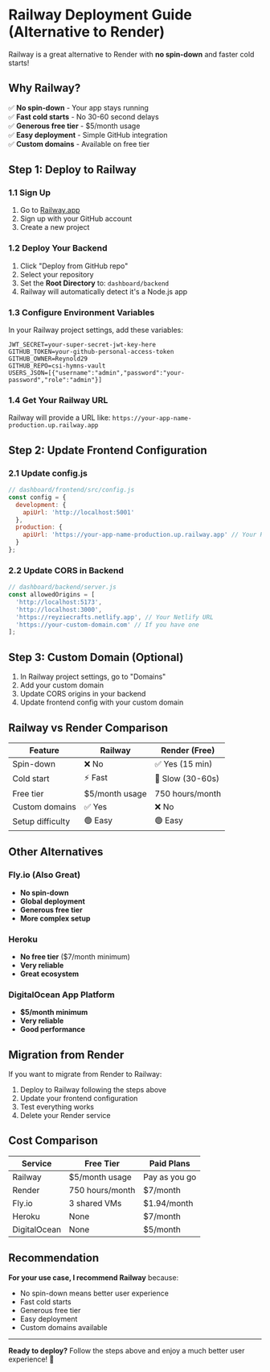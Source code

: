 # Railway Deployment Guide (Alternative to Render)

Railway is a great alternative to Render with **no spin-down** and faster cold starts!

## Why Railway?

✅ **No spin-down** - Your app stays running  
✅ **Fast cold starts** - No 30-60 second delays  
✅ **Generous free tier** - $5/month usage  
✅ **Easy deployment** - Simple GitHub integration  
✅ **Custom domains** - Available on free tier  

## Step 1: Deploy to Railway

### 1.1 Sign Up
1. Go to [Railway.app](https://railway.app/)
2. Sign up with your GitHub account
3. Create a new project

### 1.2 Deploy Your Backend
1. Click "Deploy from GitHub repo"
2. Select your repository
3. Set the **Root Directory** to: `dashboard/backend`
4. Railway will automatically detect it's a Node.js app

### 1.3 Configure Environment Variables
In your Railway project settings, add these variables:

```
JWT_SECRET=your-super-secret-jwt-key-here
GITHUB_TOKEN=your-github-personal-access-token
GITHUB_OWNER=Reynold29
GITHUB_REPO=csi-hymns-vault
USERS_JSON=[{"username":"admin","password":"your-password","role":"admin"}]
```

### 1.4 Get Your Railway URL
Railway will provide a URL like:
`https://your-app-name-production.up.railway.app`

## Step 2: Update Frontend Configuration

### 2.1 Update config.js
```javascript
// dashboard/frontend/src/config.js
const config = {
  development: {
    apiUrl: 'http://localhost:5001'
  },
  production: {
    apiUrl: 'https://your-app-name-production.up.railway.app' // Your Railway URL
  }
};
```

### 2.2 Update CORS in Backend
```javascript
// dashboard/backend/server.js
const allowedOrigins = [
  'http://localhost:5173',
  'http://localhost:3000',
  'https://reyziecrafts.netlify.app', // Your Netlify URL
  'https://your-custom-domain.com' // If you have one
];
```

## Step 3: Custom Domain (Optional)

1. In Railway project settings, go to "Domains"
2. Add your custom domain
3. Update CORS origins in your backend
4. Update frontend config with your custom domain

## Railway vs Render Comparison

| Feature | Railway | Render (Free) |
|---------|---------|---------------|
| Spin-down | ❌ No | ✅ Yes (15 min) |
| Cold start | ⚡ Fast | 🐌 Slow (30-60s) |
| Free tier | $5/month usage | 750 hours/month |
| Custom domains | ✅ Yes | ❌ No |
| Setup difficulty | 🟢 Easy | 🟢 Easy |

## Other Alternatives

### Fly.io (Also Great)
- **No spin-down**
- **Global deployment**
- **Generous free tier**
- **More complex setup**

### Heroku
- **No free tier** ($7/month minimum)
- **Very reliable**
- **Great ecosystem**

### DigitalOcean App Platform
- **$5/month minimum**
- **Very reliable**
- **Good performance**

## Migration from Render

If you want to migrate from Render to Railway:

1. Deploy to Railway following the steps above
2. Update your frontend configuration
3. Test everything works
4. Delete your Render service

## Cost Comparison

| Service | Free Tier | Paid Plans |
|---------|-----------|------------|
| Railway | $5/month usage | Pay as you go |
| Render | 750 hours/month | $7/month |
| Fly.io | 3 shared VMs | $1.94/month |
| Heroku | None | $7/month |
| DigitalOcean | None | $5/month |

## Recommendation

**For your use case, I recommend Railway** because:
- No spin-down means better user experience
- Fast cold starts
- Generous free tier
- Easy deployment
- Custom domains available

---

**Ready to deploy?** Follow the steps above and enjoy a much better user experience! 🚂 